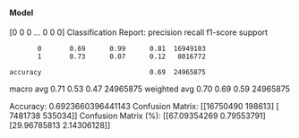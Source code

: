 #### Model
[0 0 0 ... 0 0 0]
Classification Report:
              precision    recall  f1-score   support

           0       0.69      0.99      0.81  16949103
           1       0.73      0.07      0.12   8016772

    accuracy                           0.69  24965875
   macro avg       0.71      0.53      0.47  24965875
weighted avg       0.70      0.69      0.59  24965875

Accuracy: 0.6923660396441143
Confusion Matrix:
[[16750490   198613]
 [ 7481738   535034]]
Confusion Matrix (%):
[[67.09354269  0.79553791]
 [29.96785813  2.14306128]]
